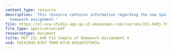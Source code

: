 ```yaml
---
content_type: resource
description: 'This resource contains information regarding the new Spain: Sample of
  homework assignment.'
file: https://ol-ocw-studio-app-qa.s3.amazonaws.com/courses/21l-640j-the-new-spain-1977-present-fall-2015/fd1419dd87bffb0067c0b95a6f3f503a_MIT21L_640JF15_HW4.pdf
file_type: application/pdf
resourcetype: Document
title: MIT 21L.640 F15 Sample of Homework Assignment 4
uid: fd1419dd-87bf-fb00-67c0-b95a6f3f503a
---
```

